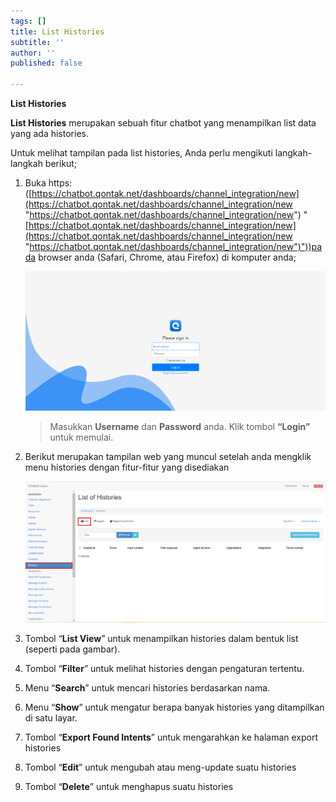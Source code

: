 ```yaml
---
tags: []
title: List Histories
subtitle: ''
author: ''
published: false

---
```

**List Histories**

**List Histories** merupakan sebuah fitur chatbot yang menampilkan list data yang ada histories.

Untuk melihat tampilan pada list histories, Anda perlu mengikuti langkah-langkah berikut;

1. Buka https: ([https://chatbot.qontak.net/dashboards/channel_integration/new](https://chatbot.qontak.net/dashboards/channel_integration/new "https://chatbot.qontak.net/dashboards/channel_integration/new") "[https://chatbot.qontak.net/dashboards/channel_integration/new](https://chatbot.qontak.net/dashboards/channel_integration/new "https://chatbot.qontak.net/dashboards/channel_integration/new")"))pada browser anda (Safari, Chrome, atau Firefox) di komputer anda;

   ![](/uploads/channell.PNG)

   > Masukkan **Username** dan **Password** anda. Klik tombol **“Login”** untuk memulai.
2. Berikut merupakan tampilan web yang muncul setelah anda mengklik menu histories dengan fitur-fitur yang disediakan

   ![](/uploads/historieslist.PNG)
3. Tombol “**List View**” untuk menampilkan histories dalam bentuk list (seperti pada gambar).
4. Tombol “**Filter**” untuk melihat histories dengan pengaturan tertentu.
5. Menu “**Search**” untuk mencari histories berdasarkan nama.
6. Menu “**Show**” untuk mengatur berapa banyak histories yang ditampilkan di satu layar.
7. Tombol “**Export Found Intents**” untuk mengarahkan ke halaman export histories
8. Tombol “**Edit**” untuk mengubah atau meng-update suatu histories
9. Tombol “**Delete**” untuk menghapus suatu histories